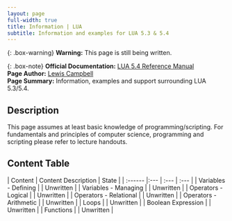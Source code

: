 ```yaml
---
layout: page
full-width: true
title: Information | LUA
subtitle: Information and examples for LUA 5.3 & 5.4
---
```

{: .box-warning}
**Warning:** This page is still being written.

{: .box-note}
**Official Documentation:** [LUA 5.4 Reference Manual](https://www.lua.org/manual/5.4/manual.html)
<br>**Page Author:** [Lewis Campbell](staff_lewiscampbell)
<br>**Page Summary:** Information, examples and support surrounding LUA 5.3/5.4.

## Description
This page assumes at least basic knowledge of programming/scripting. For fundamentals and principles of computer science, programming and scripting please refer to lecture handouts.

## Content Table

| Content | Content Description | State |
| :------ |:--- | :--- | :--- |
| Variables - Defining | | Unwritten |
| Variables - Managing | | Unwritten |
| Operators - Logical | | Unwritten |
| Operators - Relational | | Unwritten |
| Operators - Arithmetic | | Unwritten |
| Loops | | Unwritten |
| Boolean Expression | | Unwritten |
| Functions | | Unwritten |


